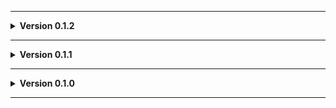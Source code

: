
---

**<details><summary>Version 0.1.2</summary>**

 - Update to README.
 - Added Moon_Day_Speed_Multiplier_Patcher and AutoScroll as dependencies.
 - Converted terrain to mesh to fix graphical issues (Thanks Voxx!)
 - Type faster on the keyboards!
 
 </details>

---

**<details><summary>Version 0.1.1</summary>**

 - Added JLL as a dependeny.
 
 </details>

---

**<details><summary>Version 0.1.0</summary>**

 - Initial standalone upload.
 
 </details>
 
---
